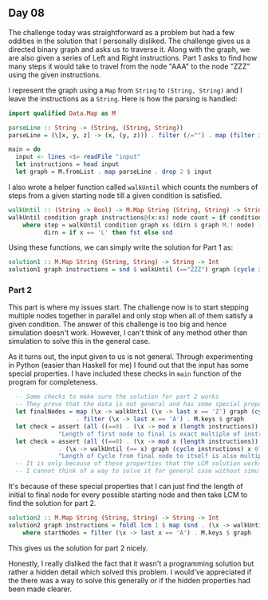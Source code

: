 ## Day 08

The challenge today was straightforward as a problem but had a few oddities in the solution that I personally disliked. The challenge gives us a directed binary graph and asks us to traverse it. Along with the graph, we are also given a series of Left and Right instructions. Part 1 asks to find how many steps it would take to travel from the node "AAA" to the node "ZZZ" using the given instructions.

I represent the graph using a `Map` from `String` to `(String, String)` and I leave the instructions as a `String`. Here is how the parsing is handled:

```hs
import qualified Data.Map as M

parseLine :: String -> (String, (String, String))
parseLine = (\[x, y, z] -> (x, (y, z))) . filter (/="") . map (filter isAsciiUpper) . words

main = do
  input <- lines <$> readFile "input"
  let instructions = head input
  let graph = M.fromList . map parseLine . drop 2 $ input
```

I also wrote a helper function called `walkUntil` which counts the numbers of steps from a given starting node till a given condition is satisfied.

```hs
walkUntil :: (String -> Bool) -> M.Map String (String, String) -> String -> String -> Int -> (String, Int)
walkUntil condition graph instructions@(x:xs) node count = if condition node && count /= 0 then (node, count) else step
    where step = walkUntil condition graph xs (dirn $ graph M.! node) (count+1)
          dirn = if x == 'L' then fst else snd
```

Using these functions, we can simply write the solution for Part 1 as:

```hs
solution1 :: M.Map String (String, String) -> String -> Int
solution1 graph instructions = snd $ walkUntil (=="ZZZ") graph (cycle instructions) "AAA" 0
```

### Part 2 
This part is where my issues start. The challenge now is to start stepping multiple nodes together in parallel and only stop when all of them satisfy a given condition. The answer of this challenge is too big and hence simulation doesn't work. However, I can't think of any method other than simulation to solve this in the general case.

As it turns out, the input given to us is not general. Through experimenting in Python (easier than Haskell for me) I found out that the input has some special properties. I have included these checks in `main` function of the program for completeness.

```hs 
  -- Some checks to make sure the solution for part 2 works
  -- They prove that the data is not general and has some special properties
  let finalNodes = map (\x -> walkUntil (\x -> last x == 'Z') graph (cycle instructions) x 0)
                   . filter (\x -> last x == 'A') . M.keys $ graph
  let check = assert (all ((==0) . (\x -> mod x (length instructions)) . snd) finalNodes)
              "Length of first node to final is exact multiple of instructions"
  let check = assert (all ((==0) . (\x -> mod x (length instructions)) . snd
              . (\x -> walkUntil (== x) graph (cycle instructions) x 0) . fst) finalNodes)
              "Length of Cycle from final node to itself is also multiple of instructions"
  -- It is only because of these properties that the LCM solution works
  -- I cannot think of a way to solve it for general case without simulation
```

It's because of these special properties that I can just find the length of initial to final node for every possible starting node and then take LCM to find the solution for part 2.

```hs 
solution2 :: M.Map String (String, String) -> String -> Int
solution2 graph instructions = foldl lcm 1 $ map (snd . (\x -> walkUntil (\y -> last y == 'Z') graph (cycle instructions) x 0)) startNodes
    where startNodes = filter (\x -> last x == 'A') . M.keys $ graph
```

This gives us the solution for part 2 nicely.

Honestly, I really disliked the fact that it wasn't a programming solution but rather a hidden detail which solved this problem. I would've appreciated if the there was a way to solve this generally or if the hidden properties had been made clearer.
